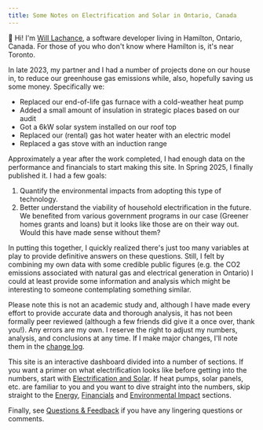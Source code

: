 ```yaml
---
title: Some Notes on Electrification and Solar in Ontario, Canada
---
```


👋 Hi! I'm [Will Lachance](https://wrla.ch), a software developer living in Hamilton, Ontario, Canada.
For those of you who don't know where Hamilton is, it's near Toronto.

In late 2023, my partner and I had a number of projects done on our house in, to reduce our greenhouse gas emissions while, also, hopefully saving us some money. Specifically we:

- Replaced our end-of-life gas furnace with a cold-weather heat pump
- Added a small amount of insulation in strategic places based on our audit
- Got a 6kW solar system installed on our roof top
- Replaced our (rental) gas hot water heater with an electric model
- Replaced a gas stove with an induction range

Approximately a year after the work completed, I had enough data on the performance and financials to start making this site.
In Spring 2025, I finally published it.
I had a few goals:

1. Quantify the environmental impacts from adopting this type of technology.
1. Better understand the viability of household electrification in the future. We benefited from various government programs in our case (Greener homes grants and loans) but it looks like those are on their way out. Would this have made sense without them?

In putting this together, I quickly realized there's just too many variables at play to provide definitive answers on these questions.
Still, I felt by combining my own data with some credible public figures (e.g. the CO2 emissions associated with natural gas and electrical generation in Ontario) I could at least provide some information and analysis which might be interesting to someone contemplating something similar.

Please note this is not an academic study and, although I have made every effort to provide accurate data and thorough analysis, it has not been formally peer reviewed (although a few friends did give it a once over, thank you!).
Any errors are my own.
I reserve the right to adjust my numbers, analysis, and conclusions at any time.
If I make major changes, I'll note them in the [change log](./changelog).

This site is an interactive dashboard divided into a number of sections.
If you want a primer on what electrification looks like before getting into the numbers, start with [Electrification and Solar](./electrification-and-solar).
If heat pumps, solar panels, etc. are familiar to you and you want to dive straight into the numbers, skip straight to the [Energy](./energy), [Financials](./financials) and [Environmental Impact](./environmental-impact) sections.

<!--
(I have not done this yet, not sure if I will)

There's also a few appendices with various calculations and notes I made in developing this, which you can probably skip unless you're morbidly curious about the details of an Ontario electricity bill.
-->

Finally, see [Questions & Feedback](./questions-and-feedback) if you have any lingering questions or comments.
